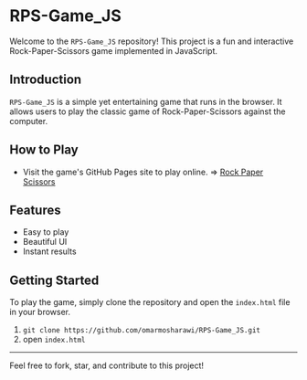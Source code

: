 # RPS-Game_JS

Welcome to the `RPS-Game_JS` repository! This project is a fun and interactive Rock-Paper-Scissors game implemented in JavaScript.

## Introduction

`RPS-Game_JS` is a simple yet entertaining game that runs in the browser. It allows users to play the classic game of Rock-Paper-Scissors against the computer.

## How to Play

- Visit the game's GitHub Pages site to play online. => [Rock Paper Scissors](https://omarmosharawi.github.io/RPS-Game_JS/)

## Features

- Easy to play
- Beautiful UI
- Instant results

## Getting Started

To play the game, simply clone the repository and open the `index.html` file in your browser.

1. `git clone https://github.com/omarmosharawi/RPS-Game_JS.git`
2. open `index.html`

---
Feel free to fork, star, and contribute to this project!
